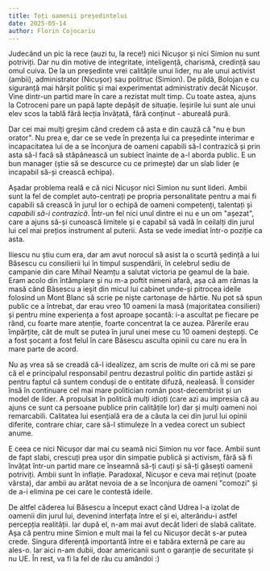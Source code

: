 ```yaml
---
title: Toți oamenii președintelui
date: 2025-05-14
author: Florin Cojocariu
---
```

Judecând un pic la rece (auzi tu, la rece!) nici Nicușor și nici Simion nu sunt potriviți. Dar nu din motive de integritate, inteligență, charismă, credință sau omul cuiva. De la un președinte vrei calitățile unui lider, nu ale unui activist (ambii), administrator (Nicușor) sau politruc (Simion). De pildă, Bolojan e cu siguranță mai hârșit politic și mai experimentat administrativ decât Nicușor. Vine dintr-un partid mare în care a rezistat mult timp. Cu toate astea, ajuns la Cotroceni pare un papă lapte depășit de situație. Ieșirile lui sunt ale unui elev scos la tablă fără lecția învățată, fără conținut - abureală pură.

Dar cei mai mulți greșim când credem că asta e din cauză că "nu e bun orator". Nu prea e, dar ce se vede în prezența lui ca președinte interimar e incapacitatea lui de a se înconjura de oameni capabili să-l contrazică și prin asta să-l facă să stăpânească un subiect înainte de a-l aborda public.  E un bun manager (știe să se descurce cu ce primește) dar un slab lider (e incapabil să-și crească echipa).

Așadar problema reală e că nici Nicușor nici Simion nu sunt lideri. Ambii sunt la fel de complet auto-centrați pe propria personalitate pentru a mai fi capabili să crească în jurul lor o echipă de oameni competenți, talentați și *capabili să-i contrazică*. Într-un fel nici unul dintre ei nu e un om "așezat", care a ajuns să-și cunoască limitele și e capabil să vadă în ceilalți din jurul lui cel mai prețios instrument al puterii. Asta se vede imediat într-o poziție ca asta.

Iliescu nu știu cum era, dar am avut norocul să asist la o scurtă ședință a lui Băsescu cu consilierii lui în timpul suspendării, în celebrul sediu de campanie din care Mihail Neamțu a salutat victoria pe geamul de la baie. Eram acolo din întâmplare și nu m-a poftit nimeni afară, așa că am rămas la masă când Băsescu a ieșit din micul lui cabinet unde-și pitrocea ideile folosind un Mont Blanc să scrie pe niște cartonașe de hârtie. Nu pot să spun public ce a întrebat, dar erau vreo 10 oameni la masă (majoritatea consilieri) și pentru mine experiența a fost aproape șocantă: i-a ascultat pe fiecare pe rând, cu foarte mare atenție, foarte concentrat la ce auzea. Părerile erau împărțite, cât de mult se putea în jurul unei mese cu 10 oameni deștepți. Ce a fost șocant a fost felul în care Băsescu asculta opinii cu care nu era în mare parte de acord.

Nu aș vrea să se creadă că-l idealizez, am scris de multe ori că mi se pare că el e principalul responsabil pentru dezastrul politic din partide astăzi și pentru faptul că suntem conduși de o entitate difuză, nealeasă. Îl consider însă în continuare cel mai mare politician român post-decembrist și un model de lider. A propulsat în politică mulți idioți (care azi au impresia că au ajuns ce sunt ca persoane publice prin calitățile lor) dar și mulți oameni noi remarcabili. Calitatea lui esențială era de a căuta la cei din jurul lui opinii diferite, contrare chiar, care să-l stimuleze în a vedea corect un subiect anume.

E ceea ce nici Nicușor dar mai cu seamă nici Simion nu vor face. Ambii sunt de fapt slabi, crescuți prea ușor din simpatie publică și activism, fără să fi învățat într-un partid mare ce înseamnă să-ți cauți și să-ți găsești oamenii potriviți. Ambii sunt în inflație. Paradoxal, Nicușor e ceva mai reținut (poate vârsta), dar ambii au arătat nevoia de a se înconjura de oameni "comozi" și de a-i elimina pe cei care le contestă ideile.

De altfel căderea lui Băsescu a început exact când Udrea l-a izolat de oamenii din jurul lui, devenind interfața între el și ei, alterându-i astfel percepția realității. Iar după el, n-am mai avut decât lideri de slabă calitate. Așa că pentru mine Simion e mult mai la fel cu Nicușor decât s-ar putea crede. Singura diferență importantă între ei e tabăra externă pe care au ales-o. Iar aici n-am dubii, doar americanii sunt o garanție de securitate și nu UE. În rest, va fi la fel de rău cu amândoi :)

